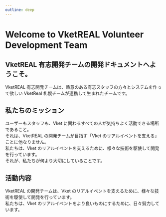 ```yaml
---
outline: deep
---
```


# Welcome to VketREAL Volunteer Development Team



## VketREAL 有志開発チームの開発ドキュメントへようこそ。

VketREAL 有志開発チームは、熱意のある有志スタッフの方々とシステムを作って欲しい VketReal 札幌チームが連携して生まれたチームです。

## 私たちのミッション
ユーザーもスタッフも、Vket に関わるすべての人が気持ちよく活動できる場所であること。  
それは、VketREAL の開発チームが目指す「Vket のリアルイベントを支える」ことに他なりません。  
私たちは、Vket のリアルイベントを支えるために、様々な技術を駆使して開発を行っています。  
それが、私たちが何より大切にしていることです。

## 活動内容
VketREAL の開発チームは、Vket のリアルイベントを支えるために、様々な技術を駆使して開発を行っています。  
私たちは、Vket のリアルイベントをより良いものにするために、日々努力しています。